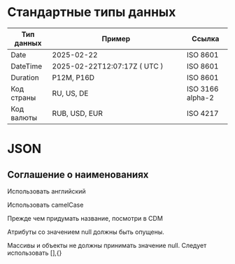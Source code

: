 
# Стандартные типы данных

<table><thead><tr><th>Тип данных</th><th width="292">Пример</th><th>Ссылка</th></tr></thead><tbody><tr><td>Date</td><td>2025-02-22</td><td>ISO 8601</td></tr><tr><td>DateTime</td><td>2025-02-22T12:07:17Z ( UTC )</td><td>ISO 8601</td></tr><tr><td>Duration</td><td>P12M, P16D</td><td>ISO 8601</td></tr><tr><td>Код страны</td><td>RU, US, DE</td><td>ISO 3166 alpha-2</td></tr><tr><td>Код валюты</td><td>RUB, USD, EUR</td><td>ISO 4217</td></tr></tbody></table>

# JSON

## Соглашение о наименованиях

Использовать английский

Использовать camelCase

Прежде чем придумать название, посмотри в CDM

Атрибуты со значением null должны быть опущены.

Массивы и объекты не должны принимать значение null. Следует использовать \[],{}

